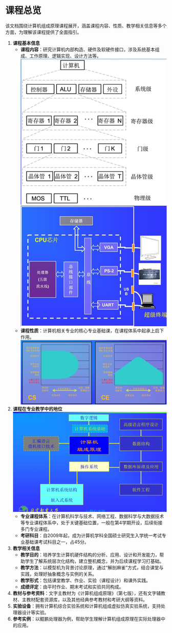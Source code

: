 # 课程总览
该文档围绕计算机组成原理课程展开，涵盖课程内容、性质、教学相关信息等多个方面，为理解该课程提供了全面指引。

1. **课程基本信息**
    - **课程内容**：研究计算机内部构造、硬件及软硬件接口，涉及系统基本组成、工作原理、逻辑实现、设计方法等。![视角.jpeg](视角.jpeg)![组成.jpeg](组成.jpeg)
    - **课程性质**：计算机相关专业的核心专业基础课，在课程体系中起承上启下作用。![知识领域.jpg](知识领域.jpg)
2. **课程在专业教学中的地位**![地位.jpeg](地位.jpeg)
    - **专业课程体系**：在计算机科学与技术、网络工程、数据科学与大数据技术等专业课程体系中，处于关键基础位置，一般在第4学期开设，后续衔接多门专业课程。
    - **考研科目**：自2009年起，成为计算机学科全国硕士研究生入学统一考试专业基础课考试科目之一，占45分。
3. **教学相关信息**
    - **教学目的**：培养学生计算机硬件结构的分析、应用、设计和开发能力，帮助学生了解系统层次化结构，建立整机概念，并为后续课程学习打基础。
    - **教学方法**：以模型机为背景讨论原理，通过“解剖麻雀”方式，结合课堂与实践，处理好抽象概念与实例的关系。
    - **教学形式**：包括课堂教学、作业、实验（课程设计）和课外实践。
    - **成绩评定**：由平时作业、期末考试和实验共同构成。
4. **教材与参考资料**：文字主教材为《计算机组成原理》（第七版），还有文字辅教材、主教材配套资源库，以及其他经典参考教材和考研大纲等资料。
5. **实验设备**：拥有计算机综合实验系统和计算机组成虚拟仿真实验系统，支持处理器设计等实验。 
6. **参考实例**：以鲲鹏处理器为例，帮助学生理解计算机组成原理在实际处理器中的应用。 
